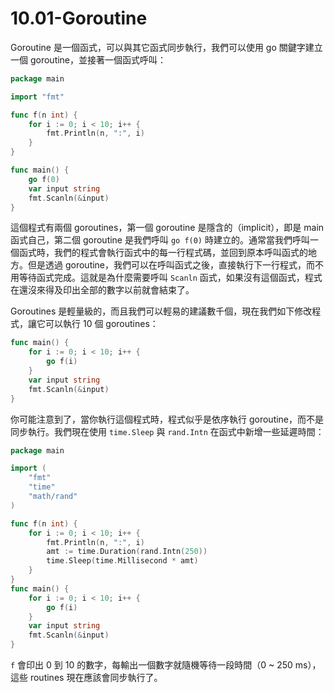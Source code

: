 # 10.01-Goroutine

Goroutine 是一個函式，可以與其它函式同步執行，我們可以使用 go 關鍵字建立一個 goroutine，並接著一個函式呼叫：

```go
package main

import "fmt"

func f(n int) {
    for i := 0; i < 10; i++ {
        fmt.Println(n, ":", i)
    }
}

func main() {
    go f(0)
    var input string
    fmt.Scanln(&input)
}
```

這個程式有兩個 goroutines，第一個 goroutine 是隱含的（implicit），即是 main 函式自己，第二個 goroutine 是我們呼叫 `go f(0)` 時建立的。通常當我們呼叫一個函式時，我們的程式會執行函式中的每一行程式碼，並回到原本呼叫函式的地方。但是透過 goroutine，我們可以在呼叫函式之後，直接執行下一行程式，而不用等待函式完成。這就是為什麼需要呼叫 `Scanln` 函式，如果沒有這個函式，程式在還沒來得及印出全部的數字以前就會結束了。

Goroutines 是輕量級的，而且我們可以輕易的建議數千個，現在我們如下修改程式，讓它可以執行 10 個 goroutines：

```go
func main() {
    for i := 0; i < 10; i++ {
        go f(i)
    }
    var input string
    fmt.Scanln(&input)
}
```

你可能注意到了，當你執行這個程式時，程式似乎是依序執行 goroutine，而不是同步執行。我們現在使用 `time.Sleep` 與 `rand.Intn` 在函式中新增一些延遲時間：

```go
package main

import (
    "fmt"
    "time"
    "math/rand"
)

func f(n int) {
    for i := 0; i < 10; i++ {
        fmt.Println(n, ":", i)
        amt := time.Duration(rand.Intn(250))
        time.Sleep(time.Millisecond * amt)
    }
}
func main() {
    for i := 0; i < 10; i++ {
        go f(i)
    }
    var input string
    fmt.Scanln(&input)
}
```

`f` 會印出 0 到 10 的數字，每輸出一個數字就隨機等待一段時間（0 \~ 250 ms），這些 routines 現在應該會同步執行了。
